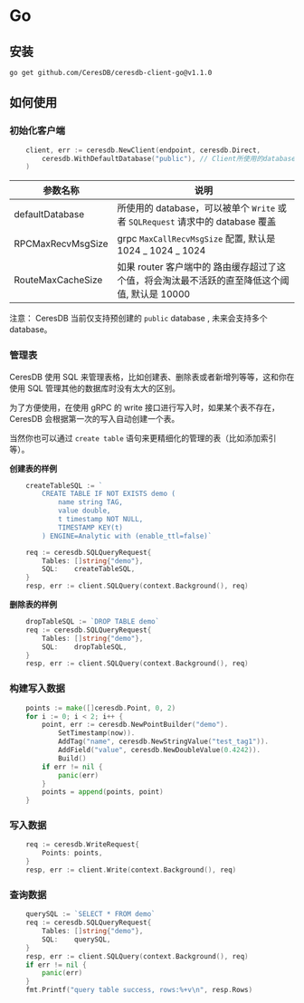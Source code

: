 # Go

## 安装

```
go get github.com/CeresDB/ceresdb-client-go@v1.1.0
```

## 如何使用

### 初始化客户端

```go
	client, err := ceresdb.NewClient(endpoint, ceresdb.Direct,
		ceresdb.WithDefaultDatabase("public"), // Client所使用的database
	)
```

| 参数名称          | 说明                                                                                          |
| ----------------- | --------------------------------------------------------------------------------------------- |
| defaultDatabase   | 所使用的 database，可以被单个 `Write` 或者 `SQLRequest` 请求中的 database 覆盖                |
| RPCMaxRecvMsgSize | grpc `MaxCallRecvMsgSize` 配置, 默认是 1024 _ 1024 _ 1024                                     |
| RouteMaxCacheSize | 如果 router 客户端中的 路由缓存超过了这个值，将会淘汰最不活跃的直至降低这个阈值, 默认是 10000 |

注意： CeresDB 当前仅支持预创建的 `public` database , 未来会支持多个 database。

### 管理表

CeresDB 使用 SQL 来管理表格，比如创建表、删除表或者新增列等等，这和你在使用 SQL 管理其他的数据库时没有太大的区别。

为了方便使用，在使用 gRPC 的 write 接口进行写入时，如果某个表不存在，CeresDB 会根据第一次的写入自动创建一个表。

当然你也可以通过 `create table` 语句来更精细化的管理的表（比如添加索引等）。

**创建表的样例**

```go
	createTableSQL := `
		CREATE TABLE IF NOT EXISTS demo (
			name string TAG,
			value double,
			t timestamp NOT NULL,
			TIMESTAMP KEY(t)
		) ENGINE=Analytic with (enable_ttl=false)`

	req := ceresdb.SQLQueryRequest{
		Tables: []string{"demo"},
		SQL:    createTableSQL,
	}
	resp, err := client.SQLQuery(context.Background(), req)
```

**删除表的样例**

```go
	dropTableSQL := `DROP TABLE demo`
	req := ceresdb.SQLQueryRequest{
		Tables: []string{"demo"},
		SQL:    dropTableSQL,
	}
	resp, err := client.SQLQuery(context.Background(), req)
```

### 构建写入数据

```go
	points := make([]ceresdb.Point, 0, 2)
	for i := 0; i < 2; i++ {
		point, err := ceresdb.NewPointBuilder("demo").
			SetTimestamp(now)).
			AddTag("name", ceresdb.NewStringValue("test_tag1")).
			AddField("value", ceresdb.NewDoubleValue(0.4242)).
			Build()
		if err != nil {
			panic(err)
		}
		points = append(points, point)
	}
```

### 写入数据

```go
	req := ceresdb.WriteRequest{
		Points: points,
	}
	resp, err := client.Write(context.Background(), req)
```

### 查询数据

```go
	querySQL := `SELECT * FROM demo`
	req := ceresdb.SQLQueryRequest{
		Tables: []string{"demo"},
		SQL:    querySQL,
	}
	resp, err := client.SQLQuery(context.Background(), req)
	if err != nil {
        panic(err)
	}
	fmt.Printf("query table success, rows:%+v\n", resp.Rows)
```
